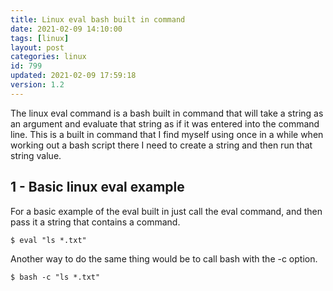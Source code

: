 ```yaml
---
title: Linux eval bash built in command
date: 2021-02-09 14:10:00
tags: [linux]
layout: post
categories: linux
id: 799
updated: 2021-02-09 17:59:18
version: 1.2
---
```


The linux eval command is a bash built in command that will take a string as an argument and evaluate that string as if it was entered into the command line. This is a built in command that I find myself using once in a while when working out a bash script there I need to create a string and then run that string value.

<!-- more -->

## 1 - Basic linux eval example

For a basic example of the eval built in just call the eval command, and then pass it a string that contains a command.

```
$ eval "ls *.txt"
```

Another way to do the same thing would be to call bash with the -c option.

```
$ bash -c "ls *.txt"
```
